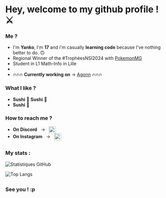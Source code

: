 # Hey, welcome to my github profile ! ⚔️
### Me ?
 -   I'm **Yanko**, I'm **17** and i'm casually **learning code** because I've nothing better to do. 🙃
 -   Regional Winner of the #TrophéesNSI2024 with [PokemonMG](https://github.com/Yanko77/PokemonMG)
 -   Student in L1 Math-Info in Lille
 -   
 -   🔥🔥🔥 **Currently working on** → [Agonn](https://github.com/Yanko77/Agonn) 🔥🔥🔥
### What I like ?
- **Sushi** 🍣
**Sushi** 🍣
- **Sushi** 🍣
### How to reach me ?
- **On Discord** &nbsp; → &nbsp; [<img align="center" alt="Discord" width="22px" src="https://simpleicons.org/icons/discord.svg" />](https://discordapp.com/users/578216565015707661)
- **On Instagram** &nbsp; → &nbsp; [<img align="center" alt="Insta" width="22px" src="https://simpleicons.org/icons/instagram.svg" />](https://www.instagram.com/yanko.lmn/)
## 
### My stats :
![Statistiques GitHub](https://github-readme-stats.vercel.app/api?username=yanko77&show_icons=true&theme=dark)

![Top Langs](https://github-readme-stats.vercel.app/api/top-langs/?username=yanko77&layout=compact&theme=dark)
##
### See you ! :p
